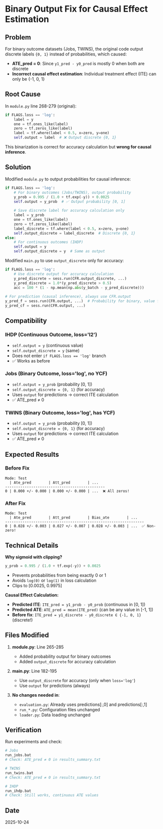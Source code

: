 # Binary Output Fix for Causal Effect Estimation

## Problem

For binary outcome datasets (Jobs, TWINS), the original code output discrete labels `{0, 1}` instead of probabilities, which caused:
- **ATE_pred = 0**: Since `y1_pred - y0_pred` is mostly 0 when both are discrete
- **Incorrect causal effect estimation**: Individual treatment effect (ITE) can only be {-1, 0, 1}

## Root Cause

In `module.py` line 268-279 (original):
```python
if FLAGS.loss == 'log':
    label = y
    one = tf.ones_like(label)
    zero = tf.zeros_like(label)
    label = tf.where(label < 0.5, x=zero, y=one)
    self.output = label  # ❌ Output discrete {0, 1}
```

This binarization is correct for accuracy calculation but **wrong for causal inference**.

## Solution

Modified `module.py` to output probabilities for causal inference:

```python
if FLAGS.loss == 'log':
    # For binary outcomes (Jobs/TWINS), output probability
    y_prob = 0.995 / (1.0 + tf.exp(-y)) + 0.0025
    self.output = y_prob  # ✅ Output probability [0, 1]
    
    # Save discrete label for accuracy calculation only
    label = y_prob
    one = tf.ones_like(label)
    zero = tf.zeros_like(label)
    label_discrete = tf.where(label < 0.5, x=zero, y=one)
    self.output_discrete = label_discrete  # Discrete {0, 1}
else:
    # For continuous outcomes (IHDP)
    self.output = y
    self.output_discrete = y  # Same as output
```

Modified `main.py` to use `output_discrete` only for accuracy:

```python
if FLAGS.loss == 'log':
    # Use discrete output for accuracy calculation
    y_pred_discrete = sess.run(CFR.output_discrete, ...)
    y_pred_discrete = 1.0*(y_pred_discrete > 0.5)
    acc = 100 * (1 - np.mean(np.abs(y_batch - y_pred_discrete)))
    
# For prediction (causal inference), always use CFR.output
y_pred_f = sess.run(CFR.output, ...)  # Probability for binary, value for continuous
y_pred_cf = sess.run(CFR.output, ...)
```

## Compatibility

### IHDP (Continuous Outcome, loss='l2')
- `self.output = y` (continuous value)
- `self.output_discrete = y` (same)
- Does not enter `if FLAGS.loss == 'log'` branch
- ✅ Works as before

### Jobs (Binary Outcome, loss='log', no YCF)
- `self.output = y_prob` (probability [0, 1])
- `self.output_discrete = {0, 1}` (for accuracy)
- Uses `output` for predictions → correct ITE calculation
- ✅ ATE_pred ≠ 0

### TWINS (Binary Outcome, loss='log', has YCF)
- `self.output = y_prob` (probability [0, 1])
- `self.output_discrete = {0, 1}` (for accuracy)
- Uses `output` for predictions → correct ITE calculation
- ✅ ATE_pred ≠ 0

## Expected Results

### Before Fix
```
Mode: Test
  | Ate_pred        | Att_pred        | ...
----------------------------------------------
0 | 0.000 +/- 0.000 | 0.000 +/- 0.000 | ...  ❌ All zeros!
```

### After Fix
```
Mode: Test
  | Ate_pred        | Att_pred        | Bias_ate        | ...
----------------------------------------------------------------
0 | 0.028 +/- 0.003 | 0.027 +/- 0.007 | 0.028 +/- 0.003 | ...  ✅ Non-zero!
```

## Technical Details

**Why sigmoid with clipping?**
```python
y_prob = 0.995 / (1.0 + tf.exp(-y)) + 0.0025
```
- Prevents probabilities from being exactly 0 or 1
- Avoids `log(0)` or `log(1)` in loss calculation
- Clips to [0.0025, 0.9975]

**Causal Effect Calculation:**
- **Predicted ITE**: `ITE_pred = y1_prob - y0_prob` (continuous in [0, 1])
- **Predicted ATE**: `ATE_pred = mean(ITE_pred)` (can be any value in [-1, 1])
- **Before fix**: `ITE_pred = y1_discrete - y0_discrete ∈ {-1, 0, 1}` (discrete!)

## Files Modified

1. **module.py**: Line 265-285
   - Added probability output for binary outcomes
   - Added `output_discrete` for accuracy calculation

2. **main.py**: Line 182-195
   - Use `output_discrete` for accuracy (only when `loss='log'`)
   - Use `output` for predictions (always)

3. **No changes needed in**:
   - `evaluation.py`: Already uses predictions[:,0] and predictions[:,1]
   - `run_*.py`: Configuration files unchanged
   - `loader.py`: Data loading unchanged

## Verification

Run experiments and check:
```bash
# Jobs
run_jobs.bat
# Check: ATE_pred ≠ 0 in results_summary.txt

# TWINS
run_twins.bat
# Check: ATE_pred ≠ 0 in results_summary.txt

# IHDP
run_ihdp.bat
# Check: Still works, continuous ATE values
```

## Date
2025-10-24
